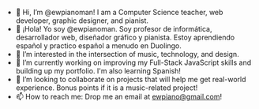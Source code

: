 - 👋 Hi, I’m @ewpianoman! I am a Computer Science teacher, web developer, graphic designer, and pianist.
- 👋 ¡Hola! Yo soy @ewpianoman. Soy profesor de informática, desarrollador web, diseñador gráfico y pianista. Estoy aprendiendo español y practico español a menudo en Duolingo.
- 👀 I’m interested in the intersection of music, technology, and design.
- 🌱 I’m currently working on improving my Full-Stack JavaScript skills and building up my portfolio. I'm also learning Spanish! 
- 💞️ I’m looking to collaborate on projects that will help me get real-world experience. Bonus points if it is a music-related project!
- 📫 How to reach me: Drop me an email at ewpiano@gmail.com!

<!---
ewpianoman/ewpianoman is a ✨ special ✨ repository because its `README.md` (this file) appears on your GitHub profile.
You can click the Preview link to take a look at your changes.
--->

